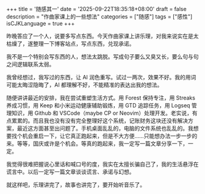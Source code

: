 +++
title = '随感其一'
date = '2025-09-22T18:35:18+08:00'
draft = false
description = "作曲家课上的一些想法"
categories = ["随感"]
tags = ["感性"]
isCJKLanguage = true
+++

昨晚答应了一个人，说要多写点东西。今天作曲家课上讲乐理，对我来说实在是太枯燥了，遂整理一下博客站点，写点东西，兑现承诺。

我不是一个特别会写东西的人，想法太跳脱。写成句子要么又臭又长，要么句与句之间逻辑联系太弱。

我曾经想过，我写过的东西，让 AI 润色重写。试过一两次，效果不好。我的用词可能太晦涩隐晦了，AI 都理解不好，不能精准的表达出我的想法。

随便讲讲最近的安排，我在尝试重塑生活方式。用 Forest 保持专注，用 Streaks 养成习惯，用 Keep 和小米运动健康辅助锻炼，用 GTD 追踪任务，用 Logseq 管理知识，用 Github 和 VSCode（maybe CP or Neovim）处理开发。老实说，有点累累的。而且我也没有没有完全整理好这个系统，记账财务这块还没有解决方案，最近这方面甚至出问题了。手机桌面乱乱的，电脑的文件系统也乱乱的。我想要找个机会重启一下，让它真正跑起来，但是不大方便……只能想办法一步一步的来。等等，国庆或许是个机会。等真的跑起来，我一定写一篇文章分享一下，一定。

我觉得很难把握说心里话和喊口号的度，我实在太擅长骗自己了，我的生活悬浮在谎言中。以后一定写一篇文章谈谈谎言、承诺与幻想。

就这样吧，乐理讲完了，故事也讲完了，要开始听音乐了。
